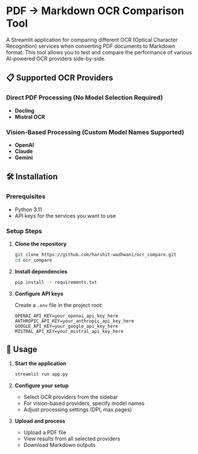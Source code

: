 # PDF → Markdown OCR Comparison Tool

A  Streamlit application for comparing different OCR (Optical Character Recognition) services when converting PDF documents to Markdown format. This tool allows you to test and compare the performance of various AI-powered OCR providers side-by-side.

## 📋 Supported OCR Providers

### Direct PDF Processing (No Model Selection Required)
- **Docling** 
- **Mistral OCR**

### Vision-Based Processing (Custom Model Names Supported)
- **OpenAI**
- **Claude**
- **Gemini**

## 🛠️ Installation

### Prerequisites
- Python 3.11
- API keys for the services you want to use

### Setup Steps

1. **Clone the repository**
   ```bash
   git clone https://github.com/harshit-wadhwani/ocr_compare.git
   cd ocr_compare
   ```

2. **Install dependencies**
   ```bash
   pip install -r requirements.txt
   ```

3. **Configure API keys**
   
   Create a `.env` file in the project root:
   ```env
   OPENAI_API_KEY=your_openai_api_key_here
   ANTHROPIC_API_KEY=your_anthropic_api_key_here
   GOOGLE_API_KEY=your_google_api_key_here
   MISTRAL_API_KEY=your_mistral_api_key_here
   ```

## 🚀 Usage

1. **Start the application**
   ```bash
   streamlit run app.py
   ```

2. **Configure your setup**
   - Select OCR providers from the sidebar
   - For vision-based providers, specify model names
   - Adjust processing settings (DPI, max pages)

3. **Upload and process**
   - Upload a PDF file
   - View results from all selected providers
   - Download Markdown outputs

